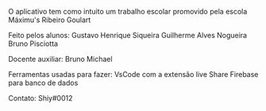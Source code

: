O aplicativo tem como intuito um trabalho escolar 
promovido pela escola Máximu's Ribeiro Goulart

Feito pelos alunos:
Gustavo Henrique Siqueira
Guilherme Alves Nogueira
Bruno Pisciotta

Docente auxiliar:
Bruno Michael 



Ferramentas usadas para fazer:
VsCode com a extensão live Share
Firebase para banco de dados 
   
Contato:
Shiy#0012


 

